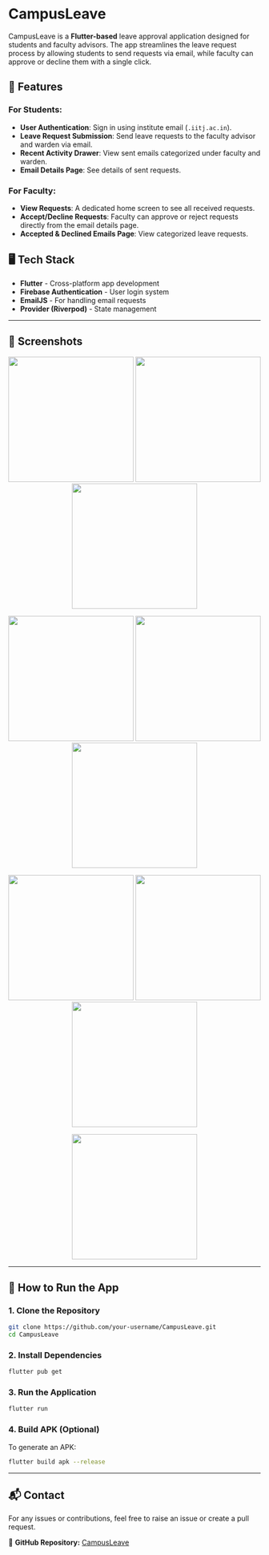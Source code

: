 # CampusLeave

CampusLeave is a **Flutter-based** leave approval application designed for students and faculty advisors. The app streamlines the leave request process by allowing students to send requests via email, while faculty can approve or decline them with a single click.

## 📌 Features

### **For Students:**
- **User Authentication**: Sign in using institute email (`.iitj.ac.in`).
- **Leave Request Submission**: Send leave requests to the faculty advisor and warden via email.
- **Recent Activity Drawer**: View sent emails categorized under faculty and warden.
- **Email Details Page**: See details of sent requests.

### **For Faculty:**
- **View Requests**: A dedicated home screen to see all received requests.
- **Accept/Decline Requests**: Faculty can approve or reject requests directly from the email details page.
- **Accepted & Declined Emails Page**: View categorized leave requests.

## 🖥️ Tech Stack
- **Flutter** - Cross-platform app development
- **Firebase Authentication** - User login system
- **EmailJS** - For handling email requests
- **Provider (Riverpod)** - State management

---

## 📸 Screenshots

<p align="center">
  <img src="screenshots/login-screen.jpg" width="250" />
  <img src="screenshots/signup-screen.jpg" width="250" />
  <img src="screenshots/feed.jpg" width="250" />
</p>

<p align="center">
  <img src="screenshots/feed-dark.jpg" width="250" />
  <img src="screenshots/post-options.jpg" width="250" />
  <img src="screenshots/post-text.jpg" width="250" />
</p>

<p align="center">
  <img src="screenshots/post-link.jpg" width="250" />
  <img src="screenshots/user-profile.jpg" width="250" />
  <img src="screenshots/community-profile.jpg" width="250" />
</p>

<p align="center">
  <img src="screenshots/post-image.jpg" width="250" />
</p>

---

## 🚀 How to Run the App

### **1. Clone the Repository**
```sh
git clone https://github.com/your-username/CampusLeave.git
cd CampusLeave
```

### **2. Install Dependencies**
```sh
flutter pub get
```

### **3. Run the Application**
```sh
flutter run
```

### **4. Build APK (Optional)**
To generate an APK:
```sh
flutter build apk --release
```

---

## 📬 Contact
For any issues or contributions, feel free to raise an issue or create a pull request.

🔗 **GitHub Repository:** [CampusLeave](https://github.com/your-username/CampusLeave)
